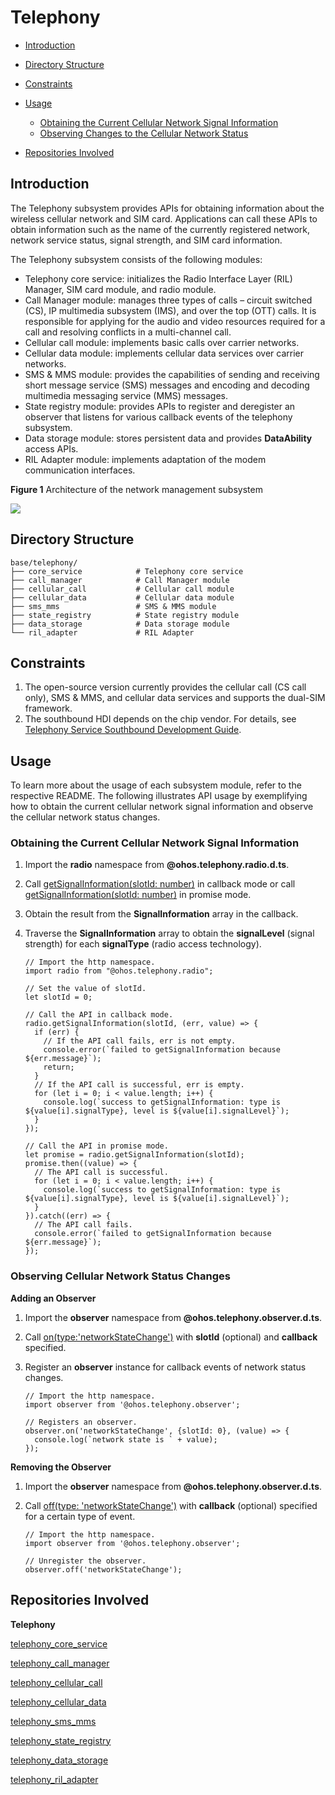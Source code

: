 # Telephony <a name="EN-US_TOPIC_0000001162422291"></a>

-   [Introduction](#section104mcpsimp)
-   [Directory Structure](#section119mcpsimp)
-   [Constraints](#section123mcpsimp)
-   [Usage](#section128mcpsimp)
    -   [Obtaining the Current Cellular Network Signal Information](#section1458213210369)
    -   [Observing Changes to the Cellular Network Status](#section750135512369)

-   [Repositories Involved](#section152mcpsimp)

## Introduction

The Telephony subsystem provides APIs for obtaining information about the wireless cellular network and SIM card. Applications can call these APIs to obtain information such as the name of the currently registered network, network service status, signal strength, and SIM card information.

The Telephony subsystem consists of the following modules:

-   Telephony core service: initializes the Radio Interface Layer (RIL) Manager, SIM card module, and radio module.
-   Call Manager module: manages three types of calls – circuit switched \(CS\), IP multimedia subsystem \(IMS\), and over the top \(OTT\) calls. It is responsible for applying for the audio and video resources required for a call and resolving conflicts in a multi-channel call.
-   Cellular call module: implements basic calls over carrier networks.
-   Cellular data module: implements cellular data services over carrier networks.
-   SMS & MMS module: provides the capabilities of sending and receiving short message service \(SMS\) messages and encoding and decoding multimedia messaging service \(MMS\) messages.
-   State registry module: provides APIs to register and deregister an observer that listens for various callback events of the telephony subsystem. 
-   Data storage module: stores persistent data and provides **DataAbility** access APIs.
-   RIL Adapter module: implements adaptation of the modem communication interfaces.

**Figure 1** Architecture of the network management subsystem

![](figures/en-us_architecture-of-telephony-subsystem.png)

## Directory Structure

```
base/telephony/
├── core_service            # Telephony core service
├── call_manager            # Call Manager module
├── cellular_call           # Cellular call module
├── cellular_data           # Cellular data module
├── sms_mms                 # SMS & MMS module
├── state_registry          # State registry module
├── data_storage            # Data storage module
└── ril_adapter             # RIL Adapter
```

## Constraints<a name="section123mcpsimp"></a>

1.  The open-source version currently provides the cellular call (CS call only), SMS & MMS, and cellular data services and supports the dual-SIM framework.
2.  The southbound HDI depends on the chip vendor. For details, see [Telephony Service Southbound Development Guide](../device-dev/subsystems/subsys-tel-overview.md).

## Usage

To learn more about the usage of each subsystem module, refer to the respective README. The following illustrates API usage by exemplifying how to obtain the current cellular network signal information and observe the cellular network status changes.

### Obtaining the Current Cellular Network Signal Information<a name="section1458213210369"></a>

1.  Import the **radio** namespace from **@ohos.telephony.radio.d.ts**.
2.  Call [getSignalInformation\(slotId: number\)](../application-dev/reference/apis-telephony-kit/js-apis-radio.md#radiogetsignalinformation7) in callback mode or call [getSignalInformation\(slotId: number\)](../application-dev/reference/apis-telephony-kit/js-apis-radio.md#radiogetsignalinformation7-1) in promise mode.
3.  Obtain the result from the **SignalInformation** array in the callback.
4.  Traverse the **SignalInformation** array to obtain the **signalLevel** (signal strength) for each **signalType** (radio access technology).

    ```
    // Import the http namespace.
    import radio from "@ohos.telephony.radio";
    
    // Set the value of slotId.
    let slotId = 0;
    
    // Call the API in callback mode.
    radio.getSignalInformation(slotId, (err, value) => {
      if (err) {
        // If the API call fails, err is not empty.
        console.error(`failed to getSignalInformation because ${err.message}`);
        return;
      }
      // If the API call is successful, err is empty.
      for (let i = 0; i < value.length; i++) {
        console.log(`success to getSignalInformation: type is ${value[i].signalType}, level is ${value[i].signalLevel}`);
      }
    });
    
    // Call the API in promise mode.
    let promise = radio.getSignalInformation(slotId);
    promise.then((value) => {
      // The API call is successful.
      for (let i = 0; i < value.length; i++) {
        console.log(`success to getSignalInformation: type is ${value[i].signalType}, level is ${value[i].signalLevel}`);
      }
    }).catch((err) => {
      // The API call fails.
      console.error(`failed to getSignalInformation because ${err.message}`);
    });
    ```


### Observing Cellular Network Status Changes<a name="section750135512369"></a>

**Adding an Observer**

1.  Import the **observer** namespace from **@ohos.telephony.observer.d.ts**.
2.  Call [on\(type:'networkStateChange'\)](../application-dev/reference/apis-telephony-kit/js-apis-observer.md#observeronnetworkstatechange-1) with **slotId** (optional) and **callback** specified.
3.  Register an **observer** instance for callback events of network status changes.

    ```
    // Import the http namespace.
    import observer from '@ohos.telephony.observer';
    
    // Registers an observer.
    observer.on('networkStateChange', {slotId: 0}, (value) => {
      console.log(`network state is ` + value);
    });
    ```


**Removing the Observer**

1.  Import the **observer** namespace from **@ohos.telephony.observer.d.ts**.
2.  Call [off\(type: 'networkStateChange'\)](../application-dev/reference/apis-telephony-kit/js-apis-observer.md#observeroffnetworkstatechange) with **callback** (optional) specified for a certain type of event.

    ```
    // Import the http namespace.
    import observer from '@ohos.telephony.observer';
    
    // Unregister the observer.
    observer.off('networkStateChange');
    ```


## Repositories Involved

**Telephony**

[telephony\_core\_service](https://gitee.com/openharmony/telephony_core_service/blob/master/README_zh.md)

[telephony\_call\_manager](https://gitee.com/openharmony/telephony_call_manager/blob/master/README_zh.md)

[telephony\_cellular\_call](https://gitee.com/openharmony/telephony_cellular_call/blob/master/README_zh.md)

[telephony\_cellular\_data](https://gitee.com/openharmony/telephony_cellular_data/blob/master/README_zh.md)

[telephony\_sms\_mms](https://gitee.com/openharmony/telephony_sms_mms/blob/master/README_zh.md)

[telephony\_state\_registry](https://gitee.com/openharmony/telephony_state_registry/blob/master/README_zh.md)

[telephony\_data\_storage](https://gitee.com/openharmony/telephony_data_storage/blob/master/README_zh.md)

[telephony\_ril\_adapter](https://gitee.com/openharmony/telephony_ril_adapter/blob/master/README_zh.md)
